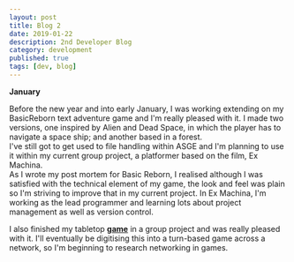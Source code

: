 ```yaml
---
layout: post
title: Blog 2
date: 2019-01-22
description: 2nd Developer Blog
category: development
published: true
tags: [dev, blog]
---
```



<b>January</b>

Before the new year and into early January, I was working extending on my BasicReborn text adventure game and I'm really pleased with it.
I made two versions, one inspired by Alien and Dead Space, in which the player has to navigate a space ship; and another based in a forest. <br>
I've still got to get used to file handling within ASGE and I'm planning to use it within my current group project, a platformer based on the film, Ex Machina. <br>
As I wrote my post mortem for Basic Reborn, I realised although I was satisfied with the technical element of my game, the look and feel was plain so I'm striving to improve that in my current project.
In Ex Machina, I'm working as the lead programmer and learning lots about project management as well as version control. 

I also finished my tabletop **[game](https://youtu.be/Ku7eDkWR12o)** in a group project and was really pleased with it. I'll eventually be digitising this into a turn-based game across a network, so I'm beginning to research networking in games. 





